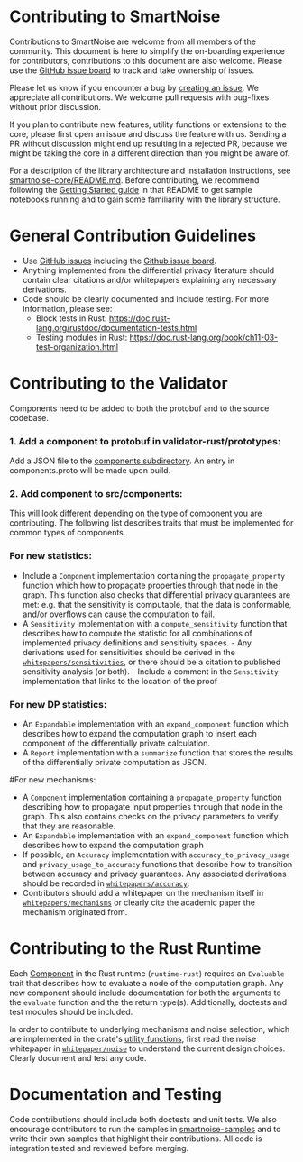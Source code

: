 Contributing to SmartNoise
=============================
Contributions to SmartNoise are welcome from all members of the community. This document is here to simplify the 
on-boarding experience for contributors, contributions to this document are also welcome. 
Please use the [GitHub issue board](https://github.com/orgs/opendifferentialprivacy/projects/1) to track and take ownership of issues. 

Please let us know if you encounter a bug by [creating an issue](https://github.com/opendifferentialprivacy/smartnoise-core/issues). We appreciate all contributions. We welcome pull requests with bug-fixes without prior discussion.

If you plan to contribute new features, utility functions or extensions to the core, please first open an issue and 
discuss the feature with us. Sending a PR without discussion might end up resulting in a rejected PR, because we might
 be taking the core in a different direction than you might be aware of.

For a description of the library architecture and installation instructions, see [smartnoise-core/README.md](./README.md). 
Before contributing, we recommend following the [Getting Started guide](./README.md#getting-started) in that README to get sample notebooks running and to gain some familiarity with the library structure.

General Contribution Guidelines
===============================

- Use [GitHub issues](https://github.com/opendifferentialprivacy/smartnoise-core/issues) including the [Github issue board](https://github.com/orgs/opendifferentialprivacy/projects/1).
- Anything implemented from the differential privacy literature should contain clear citations and/or whitepapers 
explaining any necessary derivations.
- Code should be clearly documented and include testing. For more information, please see:
  - Block tests in Rust: https://doc.rust-lang.org/rustdoc/documentation-tests.html
  - Testing modules in Rust: https://doc.rust-lang.org/book/ch11-03-test-organization.html 

Contributing to the Validator
=============================

Components need to be added to both the protobuf and to the source codebase. 

### 1. Add a component to protobuf in validator-rust/prototypes:

Add a JSON file to the [components subdirectory](validator-rust/prototypes/components). An entry in components.proto will be made upon build. 

### 2. Add component to src/components:

This will look different depending on the type of component you are contributing. The following list describes traits
that must be implemented for common types of components. 

### For new statistics:
  - Include a `Component` implementation containing the `propagate_property` function which 
        how to propagate properties through that node in the graph. This function also 
        checks that differential privacy guarantees are met: e.g. that the sensitivity is computable,
        that the data is conformable, and/or overflows can cause the computation to fail.
  - A `Sensitivity` implementation with a `compute_sensitivity` function that describes how to compute
        the statistic for all combinations of implemented privacy definitions and sensitivity spaces.
        - Any derivations used for sensitivities should be derived in the [`whitepapers/sensitivities`](whitepapers/sensitivities),
        or there should be a citation to published sensitivity analysis (or both).
        - Include a comment in the `Sensitivity` implementation that links to the location of the proof

### For new DP statistics:
  - An `Expandable` implementation with an `expand_component` function which describes how to expand the computation graph
        to insert each component of the differentially private calculation.
  - A `Report` implementation with a `summarize` function that stores the results of the differentially private computation 
        as JSON.

#For new mechanisms:
 -  A `Component` implementation containing a `propagate_property` function describing 
    how to propagate input properties through that node in the graph. This also contains checks on the 
    privacy parameters to verify that they are reasonable.
 - An `Expandable` implementation with an `expand_component` function which describes how to expand the computation graph
 - If possible, an `Accuracy` implementation with `accuracy_to_privacy_usage` and `privacy_usage_to_accuracy`
    functions that describe how to transition between accuracy and privacy guarantees. Any associated derivations 
    should be recorded in [`whitepapers/accuracy`](whitepapers/accuracies).
 - Contributors should add a whitepaper on the mechanism itself in  [`whitepapers/mechanisms`](whitepapers/mechanisms) or 
      clearly cite the academic paper the mechanism originated from.
   
Contributing to the Rust Runtime
================================

Each [Component](runtime-rust/src/components) in the Rust runtime (`runtime-rust`) requires an `Evaluable` trait that describes how to evaluate a node of the computation graph. Any new component should include documentation for both the arguments to the `evaluate` function and the the return type(s). Additionally, doctests and test modules should be included.

In order to contribute to underlying mechanisms and noise selection, which are implemented in the crate's [utility 
functions](https://github.com/opendifferentialprivacy/smartnoise-core/tree/develop/runtime-rust/src/utilities), first read the noise whitepaper in [`whitepaper/noise`](whitepapers/noise) to understand the current design choices. Clearly document and test any code.

Documentation and Testing
=======================
Code contributions should include both doctests and unit tests. We also encourage contributors to run the samples in 
[smartnoise-samples](https://github.com/opendifferentialprivacy/smartnoise-samples) and to write their own samples that highlight their contributions. All code is integration tested and reviewed before merging. 
